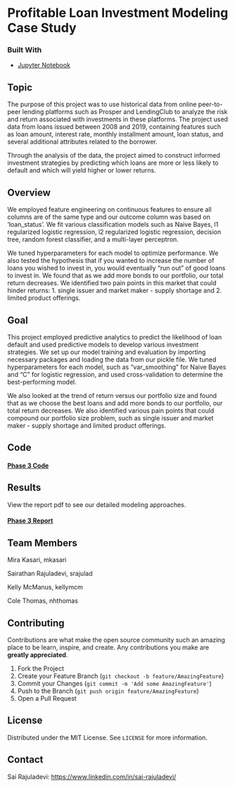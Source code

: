 # Profitable Loan Investment Modeling Case Study

<!--
*** Thanks for checking out this project. If you have a suggestion
*** that would make this better, please fork the repo and create a pull request
*** or simply open an issue with the tag "enhancement".
-->



### Built With

* [Jupyter Notebook](https://jupyter.org/)



<!-- ABOUT -->
## Topic
The purpose of this project was to use historical data from online peer-to-peer lending platforms such as Prosper and LendingClub to analyze the risk and return associated with investments in these platforms. The project used data from loans issued between 2008 and 2019, containing features such as loan amount, interest rate, monthly installment amount, loan status, and several additional attributes related to the borrower. 

Through the analysis of the data, the project aimed to construct informed investment strategies by predicting which loans are more or less likely to default and which will yield higher or lower returns.


## Overview

We employed feature engineering on continuous features to ensure all columns are of the same type and our outcome column was based on ‘loan_status’. We fit various classification models such as Naive Bayes, l1 regularized logistic regression, l2 regularized logistic regression, decision tree, random forest classifier, and a multi-layer perceptron. 

We tuned hyperparameters for each model to optimize performance. We also tested the hypothesis that if you wanted to increase the number of loans you wished to invest in, you would eventually “run out” of good loans to invest in. We found that as we add more bonds to our portfolio, our total return decreases. We identified two pain points in this market that could hinder returns: 1. single issuer and market maker - supply shortage and 2. limited product offerings.


## Goal

This project employed predictive analytics to predict the likelihood of loan default and used predictive models to develop various investment strategies. We set up our model training and evaluation by importing necessary packages and loading the data from our pickle file. We tuned hyperparameters for each model, such as “var_smoothing” for Naive Bayes and “C” for logistic regression, and used cross-validation to determine the best-performing model. 

We also looked at the trend of return versus our portfolio size and found that as we choose the best loans and add more bonds to our portfolio, our total return decreases. We also identified various pain points that could compound our portfolio size problem, such as single issuer and market maker - supply shortage and limited product offerings.


## Code

#### [Phase 3 Code](https://github.com/sr9dc/Loan_Investments_Case_Study/blob/main/Case_Study%2C_Phase_3_mkasari_srajulad_kellymcm_nthomas_FINAL.ipynb)



## Results

View the report pdf to see our detailed modeling approaches. 


#### [Phase 3 Report](https://github.com/sr9dc/Loan_Investments_Case_Study/blob/main/Case_Study_Phase_3_Writeup_mkasari_srajulad_kellymcm_nthomas.pdf)


## Team Members

Mira Kasari, mkasari

Sairathan Rajuladevi, srajulad

Kelly McManus, kellymcm

Cole Thomas, nhthomas

<!-- CONTRIBUTING -->
## Contributing

Contributions are what make the open source community such an amazing place to be learn, inspire, and create. Any contributions you make are **greatly appreciated**.

1. Fork the Project
2. Create your Feature Branch (`git checkout -b feature/AmazingFeature`)
3. Commit your Changes (`git commit -m 'Add some AmazingFeature'`)
4. Push to the Branch (`git push origin feature/AmazingFeature`)
5. Open a Pull Request



<!-- LICENSE -->
## License

Distributed under the MIT License. See `LICENSE` for more information.


<!-- CONTACT -->
## Contact

Sai Rajuladevi: https://www.linkedin.com/in/sai-rajuladevi/






